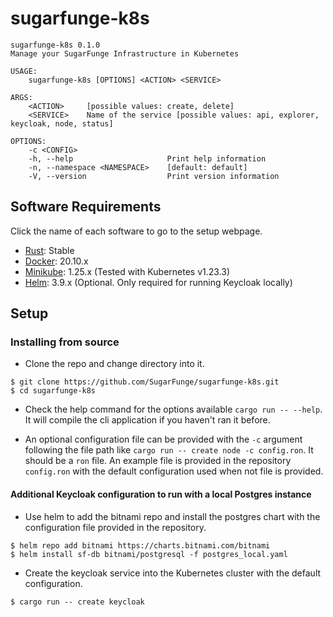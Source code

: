 # sugarfunge-k8s

```
sugarfunge-k8s 0.1.0
Manage your SugarFunge Infrastructure in Kubernetes

USAGE:
    sugarfunge-k8s [OPTIONS] <ACTION> <SERVICE>

ARGS:
    <ACTION>     [possible values: create, delete]
    <SERVICE>    Name of the service [possible values: api, explorer, keycloak, node, status]

OPTIONS:
    -c <CONFIG>                    
    -h, --help                     Print help information
    -n, --namespace <NAMESPACE>    [default: default]
    -V, --version                  Print version information
```

## Software Requirements

Click the name of each software to go to the setup webpage.

* [Rust](https://rustup.rs): Stable
* [Docker](https://docs.docker.com/get-docker): 20.10.x
* [Minikube](https://minikube.sigs.k8s.io/docs/start): 1.25.x (Tested with Kubernetes v1.23.3)
* [Helm](https://helm.sh/docs/intro/install): 3.9.x (Optional. Only required for running Keycloak locally)

## Setup

### Installing from source

* Clone the repo and change directory into it.
```
$ git clone https://github.com/SugarFunge/sugarfunge-k8s.git
$ cd sugarfunge-k8s
```

* Check the help command for the options available `cargo run -- --help`. It will compile the cli application if you haven't ran it before.

* An optional configuration file can be provided with the `-c` argument following the file path like `cargo run -- create node -c config.ron`. It should be a `ron` file. An example file is provided in the repository `config.ron` with the default configuration used when not file is provided.

#### Additional Keycloak configuration to run with a local Postgres instance

* Use helm to add the bitnami repo and install the postgres chart with the configuration file provided in the repository.
```
$ helm repo add bitnami https://charts.bitnami.com/bitnami
$ helm install sf-db bitnami/postgresql -f postgres_local.yaml
```

* Create the keycloak service into the Kubernetes cluster with the default configuration.
```
$ cargo run -- create keycloak
```
